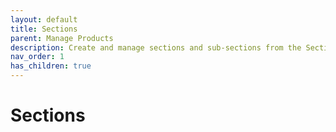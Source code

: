 ```yaml
---
layout: default
title: Sections
parent: Manage Products
description: Create and manage sections and sub-sections from the Section
nav_order: 1
has_children: true
---
```


# Sections

